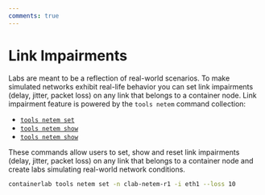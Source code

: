 ```yaml
---
comments: true
---
```


# Link Impairments

Labs are meant to be a reflection of real-world scenarios. To make simulated networks exhibit real-life behavior you can set link impairments (delay, jitter, packet loss) on any link that belongs to a container node. Link impairment feature is powered by the `tools netem` command collection:

* [`tools netem set`](../cmd/tools/netem/set.md)
* [`tools netem show`](../cmd/tools/netem/show.md)
* [`tools netem show`](../cmd/tools/netem/reset.md)

These commands allow users to set, show and reset link impairments (delay, jitter, packet loss) on any link that belongs to a container node and create labs simulating real-world network conditions.

```bash title="setting packet loss at 10% rate on eth1 interface of clab-netem-r1 node"
containerlab tools netem set -n clab-netem-r1 -i eth1 --loss 10
```
